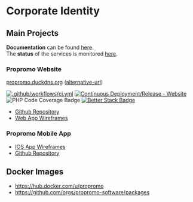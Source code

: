 # Corporate Identity

## Main Projects

**Documentation** can be found [here](https://propromo-docs.vercel.app).  
The **status** of the services is monitored [here](https://propromo.openstatus.dev).

### Propromo Website 

[propromo.duckdns.org](https://propromo.duckdns.org) ([alternative-url](https://propromo-d08144c627d3.herokuapp.com))

[![.github/workflows/ci.yml](https://github.com/propromo-software/propromo/actions/workflows/ci.yml/badge.svg)](https://github.com/propromo-software/propromo/actions/workflows/ci.yml)
[![Continuous Deployment/Release - Website](https://github.com/propromo-software/propromo/actions/workflows/release.yml/badge.svg)](https://github.com/propromo-software/propromo/actions/workflows/release.yml)
![PHP Code Coverage Badge](https://propromo-software.github.io/propromo/coverage.svg)
[![Better Stack Badge](https://uptime.betterstack.com/status-badges/v1/monitor/zuzz.svg)](https://dub.sh/propromo-status)

- [Github Repository](https://github.com/propromo-software/propromo)
- [Web App Wireframes](https://dub.sh/propromo-wireframes)

### Propromo Mobile App

- [IOS App Wireframes](https://dub.sh/propromo-ios)
- [Github Repository](https://github.com/propromo-software/propromo.ios)

## Docker Images

* <https://hub.docker.com/u/propromo>  
* <https://github.com/orgs/propromo-software/packages>
